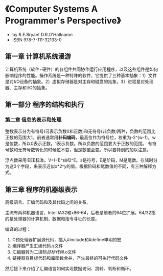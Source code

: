 # 《Computer Systems A Programmer's Perspective》
* by R.E.Bryant D.R.O'Halloaron 
* ISBN 978-7-111-32133-0

## 第一章 计算机系统漫游
计算机系统（软件+硬件）的各组件共同协作运行应用程序，以及这些组件是如何影响程序的性能。操作系统是一种特殊的软件，它提供了三种基本抽象：1）文件是对I/O设备的抽象。2）虚拟存储器是对主存和磁盘的抽象。3）进程是对处理器、主存和I/O的抽象。

## 第一部分 程序的结构和执行
### 第二章 信息的表示和处理
整数表示分为有符号(可表示负数0和正数)和无符号(非负数)两种，负数的范围比正数的范围大1。前者通常用**补码编码**，最高位作为符号位，权重为-2^(w-1)。w是位数，所以0表示正数，1表示负数。所以负数的范围要大于正数的范围。
有符号数和无符号数转化的时候位不变，但是数值会变。所以要特别的加以注意。

浮点数采用IEEE标准。V=(-1)^s*M*2^E。s是符号，E是阶码，M是尾数。存储时分为这3个字段，来表示近似x*2^y的值。根据阶码和尾数值的不同，有三种解释方式。

## 第三章 程序的机器级表示
高级语言、汇编代码和及其代码之间的关系。

主流有两种机器语言，Intel IA32和x86-64，后者是前者的64位扩展。64/32指的是处理器的计算机制，数据和指令寻址的长度。

编译的过程：
1. C预处理器扩展源代码，插入#include和#define申明的宏
2. 编译器产生汇编代码.s文件
3. 汇编器转为二进制*目标代码*.o文件
4. 链接器将目标代码和库函数合并，产生最终的可执行代码文件

然后接下来介绍了汇编语言如何实现数据访问、跳转、判断和循环。